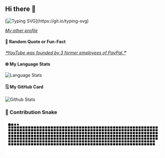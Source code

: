 ## Hi there 👋
[![Typing SVG](https://readme-typing-svg.demolab.com?font=Fira+Code&pause=1000&vCenter=true&width=435&lines=Hey%F0%9F%91%8B%2C+I'm+Edzel.;A+Fullstack+Developer.;And+a+lifetime+learner.)](https://git.io/typing-svg)

[*My other profile*](https://github.com/edzel-apollo)

#### 🔖 Random Quote or Fun-Fact
<a href="https://github.com/marketplace/actions/quote-readme">
<!--STARTS_HERE_QUOTE_README-->
<i>❝YouTube was founded by 3 former employees of PayPal.❞</i>
<!--ENDS_HERE_QUOTE_README-->
</a>

#### 🌐 My Language Stats

<img alt="Language Stats" style="width:47%" src="https://github-readme-stats.vercel.app/api/top-langs/?username=malasone&layout=compact&langs_count=6&theme=graywhite&hide=jupyter%20notebook"/>

#### 🗓 My GitHub Card
<img alt="Github Stats" height="200" src="https://github-readme-stats.vercel.app/api?username=malasone&show_icons=true&include_all_commits=true&hide_rank=false&hide=contribs">

### 🐍 Contribution Snake
<picture>
  <source media="(prefers-color-scheme: dark)" srcset="https://raw.githubusercontent.com/malasone/malasone/main/assets/github-contribution-grid-snake-dark.svg">
  <source media="(prefers-color-scheme: light)" srcset="https://raw.githubusercontent.com/malasone/malasone/main/assets/github-contribution-grid-snake.svg">
  <img alt="github contribution grid snake animation" src="https://raw.githubusercontent.com/malasone/malasone/main/assets/github-contribution-grid-snake.svg">
</picture>

<!--
**malasone/malasone** is a ✨ _special_ ✨ repository because its `README.md` (this file) appears on your GitHub profile.

Here are some ideas to get you started:

- 🔭 I’m currently working on ...
- 🌱 I’m currently learning ...
- 👯 I’m looking to collaborate on ...
- 🤔 I’m looking for help with ...
- 💬 Ask me about ...
- 📫 How to reach me: ...
- 😄 Pronouns: ...
- ⚡ Fun fact: ...
-->
